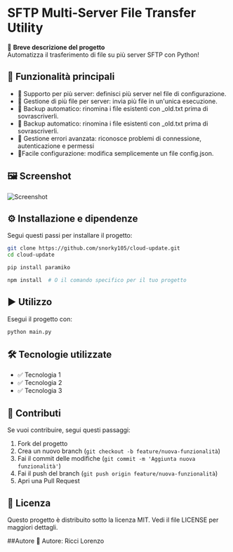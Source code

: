 # SFTP Multi-Server File Transfer Utility

📌 **Breve descrizione del progetto**  
Automatizza il trasferimento di file su più server SFTP con Python!

## 🌟 Funzionalità principali
- 🔹 Supporto per più server: definisci più server nel file di configurazione.
- 🔹 Gestione di più file per server: invia più file in un'unica esecuzione.
- 🔹 Backup automatico: rinomina i file esistenti con _old.txt prima di sovrascriverli.
- 🔹 Backup automatico: rinomina i file esistenti con _old.txt prima di sovrascriverli.
- 🔹 Gestione errori avanzata: riconosce problemi di connessione, autenticazione e permessi
- 🔹Facile configurazione: modifica semplicemente un file config.json.

## 🖼️ Screenshot
![Screenshot](https://imgur.com/gallery/how-to-become-programmer-from-scratch-0dqdq3m)

## ⚙️ Installazione e dipendenze
Segui questi passi per installare il progetto:
```sh
git clone https://github.com/snorky105/cloud-update.git
cd cloud-update

pip install paramiko

npm install  # O il comando specifico per il tuo progetto
```

## ▶️ Utilizzo
Esegui il progetto con:
```sh
python main.py
```

## 🛠️ Tecnologie utilizzate
- ✅ Tecnologia 1
- ✅ Tecnologia 2
- ✅ Tecnologia 3

## 🤝 Contributi
Se vuoi contribuire, segui questi passaggi:
1. Fork del progetto
2. Crea un nuovo branch (`git checkout -b feature/nuova-funzionalità`)
3. Fai il commit delle modifiche (`git commit -m 'Aggiunta nuova funzionalità'`)
4. Fai il push del branch (`git push origin feature/nuova-funzionalità`)
5. Apri una Pull Request

## 📜 Licenza
Questo progetto è distribuito sotto la licenza MIT. Vedi il file LICENSE per maggiori dettagli.

##Autore
🔗 Autore: Ricci Lorenzo
